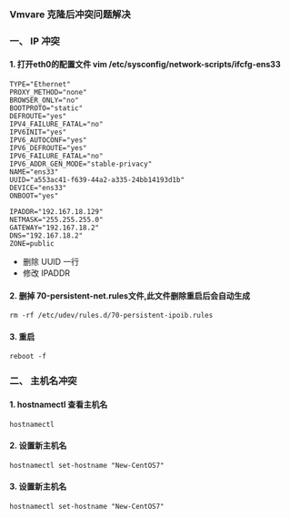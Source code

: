 ### Vmvare 克隆后冲突问题解决
### 一、 IP 冲突
#### 1. 打开eth0的配置文件 vim /etc/sysconfig/network-scripts/ifcfg-ens33
```
TYPE="Ethernet"
PROXY_METHOD="none"
BROWSER_ONLY="no"
BOOTPROTO="static"
DEFROUTE="yes"
IPV4_FAILURE_FATAL="no"
IPV6INIT="yes"
IPV6_AUTOCONF="yes"
IPV6_DEFROUTE="yes"
IPV6_FAILURE_FATAL="no"
IPV6_ADDR_GEN_MODE="stable-privacy"
NAME="ens33"
UUID="a553ac41-f639-44a2-a335-24bb14193d1b"
DEVICE="ens33"
ONBOOT="yes"

IPADDR="192.167.18.129"
NETMASK="255.255.255.0"
GATEWAY="192.167.18.2"
DNS="192.167.18.2"
ZONE=public
```

* 删除 UUID 一行
* 修改 IPADDR


#### 2. 删掉 70-persistent-net.rules文件,此文件删除重启后会自动生成
```
rm -rf /etc/udev/rules.d/70-persistent-ipoib.rules
```

#### 3. 重启
```
reboot -f
```


### 二、 主机名冲突
#### 1. hostnamectl 查看主机名
```
hostnamectl
```

#### 2. 设置新主机名
```
hostnamectl set-hostname "New-CentOS7"
```

#### 3. 设置新主机名
```
hostnamectl set-hostname "New-CentOS7"
```
